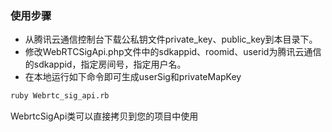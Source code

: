 ### 使用步骤
- 从腾讯云通信控制台下载公私钥文件private_key、public_key到本目录下。
- 修改WebRTCSigApi.php文件中的sdkappid、roomid、userid为腾讯云通信的sdkappid，指定房间号，指定用户名。
- 在本地运行如下命令即可生成userSig和privateMapKey

```bash
ruby Webrtc_sig_api.rb
```

WebrtcSigApi类可以直接拷贝到您的项目中使用
